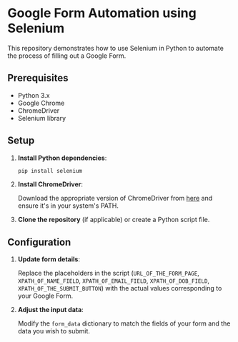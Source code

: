 # Google Form Automation using Selenium

This repository demonstrates how to use Selenium in Python to automate the process of filling out a Google Form.

## Prerequisites

- Python 3.x
- Google Chrome
- ChromeDriver
- Selenium library

## Setup

1. **Install Python dependencies**:

    ```bash
    pip install selenium
    ```

2. **Install ChromeDriver**:

    Download the appropriate version of ChromeDriver from [here](https://sites.google.com/a/chromium.org/chromedriver/downloads) and ensure it's in your system's PATH.

3. **Clone the repository** (if applicable) or create a Python script file.

## Configuration

1. **Update form details**:

    Replace the placeholders in the script (`URL_OF_THE_FORM_PAGE`, `XPATH_OF_NAME_FIELD`, `XPATH_OF_EMAIL_FIELD`, `XPATH_OF_DOB_FIELD`, `XPATH_OF_THE_SUBMIT_BUTTON`) with the actual values corresponding to your Google Form.

2. **Adjust the input data**:

    Modify the `form_data` dictionary to match the fields of your form and the data you wish to submit.
